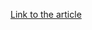 [Link to the article](https://www.binarydefense.com/resources/blog/cybersecurity-moneyball-part-1-managed-deception-for-easy-outs/)
